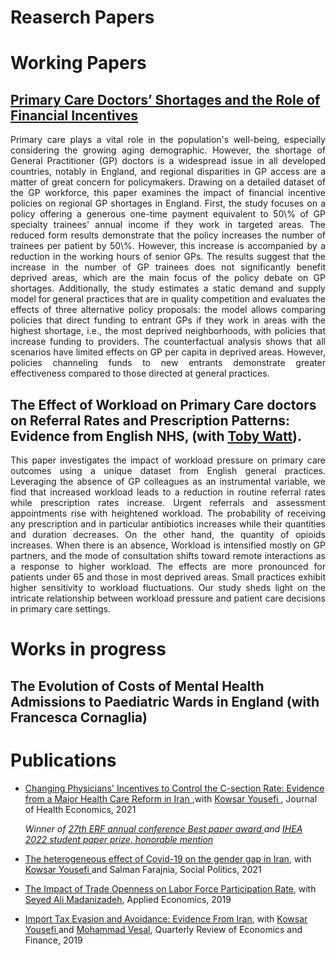 # Reaserch Papers 
# Working Papers
## <a href="/assets/pdf/primary_doctor_shortage.pdf"  target="_blank">Primary Care Doctors’ Shortages and the Role of Financial Incentives </a>
 <p align="justify">
 Primary care plays a vital role in the population's well-being, especially considering the growing aging demographic. However, the shortage of General Practitioner (GP) doctors is a widespread issue in all developed countries, notably in England, and regional disparities in GP access are a matter of great concern for policymakers. Drawing on a detailed dataset of the GP workforce, this paper examines the impact of financial incentive policies on regional GP shortages in England. First, the study focuses on a policy offering a generous one-time payment equivalent to 50\% of GP specialty trainees' annual income if they work in targeted areas. The reduced form results demonstrate that the policy increases the number of trainees per patient by 50\%. However, this increase is accompanied by a reduction in the working hours of senior GPs. The results suggest that the increase in the number of GP trainees does not significantly benefit deprived areas, which are the main focus of the policy debate on GP shortages. Additionally, the study estimates a static demand and supply model for general practices that are in quality competition and evaluates the effects of three alternative policy proposals: the model allows comparing policies that direct funding to entrant GPs if they work in areas with the highest shortage, i.e., the most deprived neighborhoods, with policies that increase funding to providers. The counterfactual analysis shows that all scenarios have limited effects on GP per capita in deprived areas. However, policies channeling funds to new entrants demonstrate greater effectiveness compared to those directed at general practices. </p>

## The Effect of Workload on Primary Care doctors on Referral Rates and Prescription Patterns: Evidence from English NHS, (with <a href="https://www.health.org.uk/about-the-health-foundation/our-people/REAL-centre-team/toby-watt" target="_blank">Toby Watt</a>).
<p align="justify">
This paper investigates the impact of workload pressure on primary care outcomes using a unique dataset from English general practices. Leveraging the absence of GP colleagues as an instrumental variable, we find that increased workload leads to a reduction in routine referral rates while prescription rates increase. Urgent referrals and assessment appointments rise with heightened workload. The probability of receiving any prescription and in particular antibiotics increases while their quantities and duration decreases. On the other hand, the quantity of opioids increases.  When there is an absence, Workload is intensified mostly on GP partners, and the mode of consultation shifts toward remote interactions as a response to higher workload. The effects are more pronounced for patients under 65 and those in most deprived areas. Small practices exhibit higher sensitivity to workload fluctuations. Our study sheds light on the intricate relationship between workload pressure and patient care decisions in primary care settings.
</p>

# Works in progress
## The Evolution of Costs of Mental Health Admissions to Paediatric Wards in England (with Francesca Cornaglia)

# Publications
  - <a href="https://www.sciencedirect.com/science/article/abs/pii/S0167629621000990" target="_blank">Changing Physicians' Incentives to Control the C-section Rate: Evidence from a Major Health Care Reform in Iran </a> ,with <a href="https://economics.ut.ac.ir/en/~kyousefi" target="_blank">Kowsar Yousefi </a>, Journal of Health Economics, 2021
    
    <i> Winner of <a href="https://www.youtube.com/watch?v=fak7X6MsY0I&t=1904s" target="_blank">27th ERF annual conference Best paper award </a> and <a href="https://healtheconomics.org/awards/" target="_blank"> IHEA 2022 student paper prize, honorable mention </a> </i>
  - <a href="https://academic.oup.com/sp/article-abstract/29/4/1192/6458097" target="_blank">The heterogeneous effect of Covid-19 on the gender gap in Iran</a>, with <a href="https://economics.ut.ac.ir/en/~kyousefi" target="_blank">Kowsar Yousefi </a> and Salman Farajnia, Social Politics, 2021
  - <a href="https://www.tandfonline.com/doi/abs/10.1080/00036846.2018.1558350" target="_blank">The Impact of Trade Openness on Labor Force Participation Rate</a>, with <a href="https://gsme.sharif.edu/~madanizadeh/" target="_blank">Seyed Ali Madanizadeh</a>, Applied Economics, 2019
  - <a href="https://www.sciencedirect.com/science/article/abs/pii/S1062976918302217" target="_blank">Import Tax Evasion and Avoidance: Evidence From Iran</a>, with <a href="https://economics.ut.ac.ir/en/~kyousefi" target="_blank">Kowsar Yousefi </a> and <a href="https://gsme.sharif.edu/~vesal/" target="_blank">Mohammad Vesal</a>, Quarterly Review of Economics and Finance, 2019




